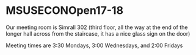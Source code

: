 # MSUSECONOpen17-18

Our meeting room is Simrall 302 (third floor, all the way at the end of the longer hall across from the staircase, it has a nice glass sign on the door)

Meeting times are 3:30 Mondays, 3:00 Wednesdays, and 2:00 Fridays
